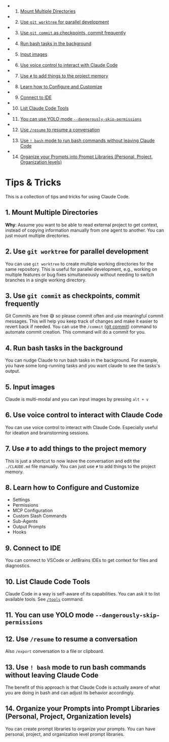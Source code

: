 <!-- vscode-markdown-toc -->
* 1. [Mount Multiple Directories](#MountMultipleDirectories)
* 2. [Use `git worktree` for parallel development](#Usegitworktreeforparalleldevelopment)
* 3. [Use `git commit` as checkpoints, commit frequently](#Usegitcommitascheckpointscommitfrequently)
* 4. [Run bash tasks in the background](#Runbashtasksinthebackground)
* 5. [Input images](#Inputimages)
* 6. [Use voice control to interact with Claude Code](#UsevoicecontroltointeractwithClaudeCode)
* 7. [Use `#` to add things to the project memory](#Usetoaddthingstotheprojectmemory)
* 8. [Learn how to Configure and Customize](#LearnhowtoConfigureandCustomize)
* 9. [Connect to IDE](#ConnecttoIDE)
* 10. [List Claude Code Tools](#ListClaudeCodeTools)
* 11. [You can use YOLO mode `--dangerously-skip-permissions`](#YoucanuseYOLOmode--dangerously-skip-permissions)
* 12. [Use `/resume` to resume a conversation](#Useresumetoresumeaconversation)
* 13. [Use `! bash` mode to run bash commands without leaving Claude Code](#UsebashmodetorunbashcommandswithoutleavingClaudeCode)
* 14. [Organize your Prompts into Prompt Libraries (Personal, Project, Organization levels)](#OrganizeyourPromptsintoPromptLibrariesPersonalProjectOrganizationlevels)

<!-- vscode-markdown-toc-config
	numbering=true
	autoSave=false
	/vscode-markdown-toc-config -->
<!-- /vscode-markdown-toc -->

# Tips & Tricks 

This is a collection of tips and tricks for using Claude Code.

##  1. <a name='MountMultipleDirectories'></a>Mount Multiple Directories

**Why**: Assume you want to be able to read external project to get context, instead of copying information manually from one agent to another. You can just mount multiple directories.

##  2. <a name='Usegitworktreeforparalleldevelopment'></a>Use `git worktree` for parallel development

You can use `git worktree` to create multiple working directories for the same repository. This is useful for parallel development, e.g., working on multiple features or bug fixes simultaneously without needing to switch branches in a single working directory.

##  3. <a name='Usegitcommitascheckpointscommitfrequently'></a>Use `git commit` as checkpoints, commit frequently

Git Commits are free 😅 so please commit often and use meaningful commit messages. This will help you keep track of changes and make it easier to revert back if needed.
You can use the `/commit` ([git commit](./.claude/commands/dev-workflow/commit.md)) command to automate commit creation. This command will do a commit for you.

##  4. <a name='Runbashtasksinthebackground'></a>Run bash tasks in the background

You can nudge Claude to run bash tasks in the background. For example, you have some long-running tasks and you want claude to see the tasks's output.

##  5. <a name='Inputimages'></a>Input images

Claude is multi-modal and you can input images by pressing `alt + v`

##  6. <a name='UsevoicecontroltointeractwithClaudeCode'></a>Use voice control to interact with Claude Code

You can use voice control to interact with Claude Code. Especially useful for ideation and brainstorming sessions.

##  7. <a name='Usetoaddthingstotheprojectmemory'></a>Use `#` to add things to the project memory

This is just a shortcut to now leave the conversation and edit the `./CLAUDE.md` file manually. You can just use `#` to add things to the project memory.

##  8. <a name='LearnhowtoConfigureandCustomize'></a>Learn how to Configure and Customize

* Settings
* Permissions
* MCP Configuration
* Custom Slash Commands
* Sub-Agents
* Output Prompts
* Hooks

##  9. <a name='ConnecttoIDE'></a>Connect to IDE

You can connect to VSCode or JetBrains IDEs to get context for files and diagnostics.

##  10. <a name='ListClaudeCodeTools'></a>List Claude Code Tools

Claude Code in a way is self-aware of its capabilities. You can ask it to list available tools. See [`/tools`](./.claude/commands/tools.md) command.

##  11. <a name='YoucanuseYOLOmode--dangerously-skip-permissions'></a>You can use YOLO mode `--dangerously-skip-permissions`

##  12. <a name='Useresumetoresumeaconversation'></a>Use `/resume` to resume a conversation

Also `/export` conversation to a file or clipboard.

##  13. <a name='UsebashmodetorunbashcommandswithoutleavingClaudeCode'></a>Use `! bash` mode to run bash commands without leaving Claude Code

The benefit of this approach is that Claude Code is actually aware of what you are doing in bash and can adjust its behavior accordingly.

##  14. <a name='OrganizeyourPromptsintoPromptLibrariesPersonalProjectOrganizationlevels'></a>Organize your Prompts into Prompt Libraries (Personal, Project, Organization levels)

You can create prompt libraries to organize your prompts. You can have personal, project, and organization level prompt libraries. 